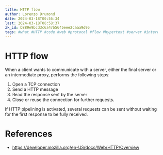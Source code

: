 ```yaml
---
title: HTTP flow
author: Lorenzo Drumond
date: 2024-03-18T00:56:34
last: 2024-03-18T00:58:37
zk_id: b889e9bcd3c6a47b5645eee2caaa9d95
tags: #what #HTTP #code #web #protocol #flow #hypertext #server #internet #network #header #communication #HTML #node #exchange
---
```



# HTTP flow
When a client wants to communicate with a server, either the final server or an intermediate proxy, performs the following steps:

1. Open a TCP connection
2. Send a HTTP message
3. Read the response sent by the server
4. Close or reuse the connection for further requests.

If HTTP pipelining is activated, several requests can be sent without waiting for the first response to be fully received.

# References
- https://developer.mozilla.org/en-US/docs/Web/HTTP/Overview

